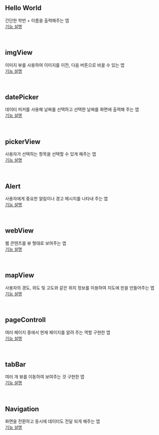 ## Hello World

간단한 학번 + 이름을 출력해주는 앱 <br>[기능 설명](https://blog.naver.com/stdio_dh/223383310813)
<br><br><br>

## imgView

이미지 뷰를 사용하여 이미지를 이전, 다음 버튼으로 바꿀 수 있는 앱 <br>[기능 설명](https://blog.naver.com/stdio_dh/223388811368)
<br><br><br>

## datePicker

데이터 피커를 사용해 날짜를 선택하고 선택한 날짜를 화면에 출력해 주는 앱 <br>[기능 설명](https://blog.naver.com/stdio_dh/223398699574)
<br><br><br>

## pickerView

사용자가 선택하는 항목을 선택할 수 있게 해주는 앱 <br>[기능 설명](https://blog.naver.com/stdio_dh/223405614931)
<br><br><br>

## Alert

사용자에게 중요한 알림이나 경고 메시지를 나타내 주는 앱 <br>[기능 설명](https://blog.naver.com/stdio_dh/223419754050)
<br><br><br>

## webView

웹 콘텐츠를 뷰 형태로 보여주는 앱 <br>[기능 설명](https://blog.naver.com/stdio_dh/223434542134)
<br><br><br>

## mapView

사용자의 경도, 위도 및 고도와 같은 위치 정보를 이용하여 지도에 핀을 만들어주는 앱 <br>[기능 설명](https://blog.naver.com/stdio_dh/223442785145)
<br><br><br>

## pageControll

여러 페이지 중에서 현재 페이지를 알려 주는 역할 구현한 앱 <br>[기능 설명](https://blog.naver.com/stdio_dh/223448179144)
<br><br><br>

## tabBar

여러 개 뷰를 이동하여 보여주는 것 구현한 앱 <br>[기능 설명](https://blog.naver.com/stdio_dh/223448287613)
<br><br><br>


## Navigation

화면을 전환하고 동시에 데이터도 전달 되게 해주는 앱 <br>[기능 설명](https://blog.naver.com/stdio_dh/223457244041)
<br><br><br>

